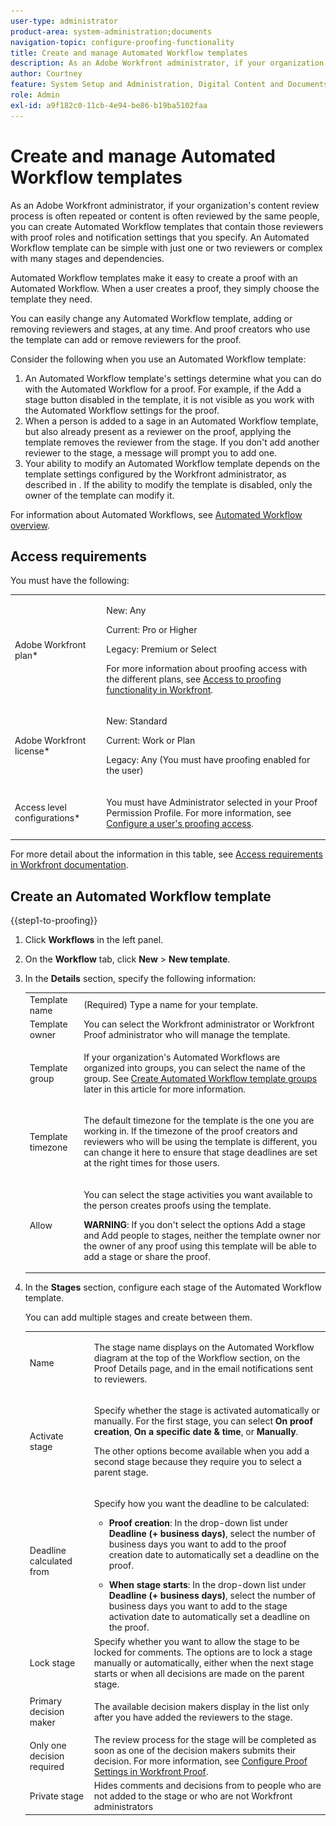 ```yaml
---
user-type: administrator
product-area: system-administration;documents
navigation-topic: configure-proofing-functionality
title: Create and manage Automated Workflow templates
description: As an Adobe Workfront administrator, if your organization's content review process is often repeated or content is often reviewed by the same people, you can create Automated Workflow templates that contain those reviewers with proof roles and notification settings that you specify. An Automated Workflow template can be simple with just one or two reviewers or complex with many stages and dependencies.
author: Courtney
feature: System Setup and Administration, Digital Content and Documents
role: Admin
exl-id: a9f182c0-11cb-4e94-be86-b19ba5102faa
---
```

# Create and manage Automated Workflow templates

As an Adobe Workfront administrator, if your organization's content review process is often repeated or content is often reviewed by the same people, you can create Automated Workflow templates that contain those reviewers with proof roles and notification settings that you specify. An Automated Workflow template can be simple with just one or two reviewers or complex with many stages and dependencies.

Automated Workflow templates make it easy to create a proof with an Automated Workflow. When a user creates a proof, they simply choose the template they need.

You can easily change any Automated Workflow template, adding or removing reviewers and stages, at any time. And proof creators who use the template can add or remove reviewers for the proof.

Consider the following when you use an Automated Workflow template:

1. An Automated Workflow template's settings determine what you can do with the Automated Workflow for a proof. For example, if the Add a stage button disabled in the template, it is not visible as you work with the Automated Workflow settings for the proof. 
1. When a person is added to a sage in an Automated Workflow template, but also already present as a reviewer on the proof, applying the template removes the reviewer from the stage. If you don't add another reviewer to the stage, a message will prompt you to add one. 
1. Your ability to modify an Automated Workflow template depends on the template settings configured by the Workfront administrator, as described in . If the ability to modify the template is disabled, only the owner of the template can modify it.

For information about Automated Workflows, see [Automated Workflow overview](../../../review-and-approve-work/proofing/proofing-overview/automated-workflow.md).

## Access requirements

You must have the following:

<table style="table-layout:auto"> 
 <col> 
 <col> 
 <tbody> 
  <tr> 
   <td role="rowheader">Adobe Workfront plan*</td> 
   <td> <p>New: Any</p><p>Current: Pro or Higher</p><p>Legacy: Premium or Select</p> <p>For more information about proofing access with the different plans, see <a href="../../../administration-and-setup/manage-workfront/configure-proofing/access-to-proofing-functionality.md" class="MCXref xref">Access to proofing functionality in Workfront</a>.</p> </td> 
  </tr> 
  <tr> 
   <td role="rowheader">Adobe Workfront license*</td> 
   <td> <p>New: Standard</p><p>Current: Work or Plan</p> <p>Legacy: Any (You must have proofing enabled for the user)</p> </td> 
  </tr> 
  <tr> 
   <td role="rowheader">Access level configurations*</td> 
   <td> <p>You must have Administrator selected in your Proof Permission Profile. For more information, see <a href="../../../administration-and-setup/manage-workfront/configure-proofing/configure-a-users-proofing-access.md" class="MCXref xref">Configure a user's proofing access</a>.</p> </td> 
  </tr> 
 </tbody> 
</table>

For more detail about the information in this table, see [Access requirements in Workfront documentation](/help/quicksilver/administration-and-setup/add-users/access-levels-and-object-permissions/access-level-requirements-in-documentation.md).

## Create an Automated Workflow template

{{step1-to-proofing}}

1. Click **Workflows** in the left panel.
1. On the **Workflow** tab, click **New** > **New template**.

1. In the **Details** section, specify the following information:

   <table style="table-layout:auto"> 
    <col> 
    <col> 
    <tbody> 
     <tr> 
      <td role="rowheader">Template name</td> 
      <td>(Required) Type a name for your template. </td> 
     </tr> 
     <tr> 
      <td role="rowheader">Template owner</td> 
      <td>You can select the Workfront administrator or Workfront Proof administrator who will manage the template.</td> 
     </tr> 
     <tr> 
      <td role="rowheader">Template group</td> 
      <td> <p> If your organization's Automated Workflows are organized into groups, you can select the name of the group. See <a href="#create-automated-workflow-template-groups" class="MCXref xref">Create Automated Workflow template groups</a> later in this article for more information.</p> </td> 
     </tr> 
     <tr data-mc-conditions=""> 
      <td role="rowheader">Template timezone </td> 
      <td> <p>The default timezone for the template is the one you are working in. If the timezone of the proof creators and reviewers who will be using the template is different, you can change it here to ensure that stage deadlines are set at the right times for those users. </p> </td> 
     </tr> 
     <tr> 
      <td role="rowheader">Allow</td> 
      <td> <p>You can select the stage activities you want available to the person creates proofs using the template.</p> 
      <p><b>WARNING</b>: If you don't select the options Add a stage and Add people to stages, neither the template owner nor the owner of any proof using this template will be able to add a stage or share the proof. 
      </p>
      </td> 
     </tr> 
    </tbody> 
   </table>

1. In the **Stages** section, configure each stage of the Automated Workflow template.

   You can add multiple stages and create between them.

   <table style="table-layout:auto"> 
    <col> 
    <col> 
    <tbody> 
     <tr> 
      <td role="rowheader">Name</td> 
      <td> <p>The stage name displays on the Automated Workflow diagram at the top of the Workflow section, on the Proof Details page, and in the email notifications sent to reviewers.</p> </td> 
     </tr> 
     <tr> 
      <td role="rowheader">Activate stage</td> 
      <td> <p>Specify whether the stage is activated automatically or manually. For the first stage, you can select <strong>On proof creation</strong>, <strong>On a specific date &amp; time</strong>, or <strong>Manually</strong>.</p> <p>The other options become available when you add a second stage because they require you to select a parent stage. </p> </td> 
     </tr> 
     <tr> 
      <td role="rowheader">Deadline calculated from</td> 
      <td> <p>Specify how you want the deadline to be calculated:</p> 
       <ul> 
        <li> <p><strong>Proof creation</strong>: In the drop-down list under <strong>Deadline (+ business days)</strong>, select the number of business days you want to add to the proof creation date to automatically set a deadline on the proof.</p> </li> 
        <li><strong>When stage starts</strong>: In the drop-down list under <strong>Deadline (+ business days)</strong>, select the number of business days you want to add to the stage activation date to automatically set a deadline on the proof.</li> 
       </ul> </td> 
     </tr> 
     <tr> 
      <td role="rowheader">Lock stage</td> 
      <td>Specify whether you want to allow the stage to be locked for comments. The options are to lock a stage manually or automatically, either when the next stage starts or when all decisions are made on the parent stage.</td> 
     </tr> 
     <tr> 
      <td role="rowheader">Primary decision maker</td> 
      <td> <p>The available decision makers display in the list only after you have added the reviewers to the stage.</p> </td> 
     </tr> 
     <tr> 
      <td role="rowheader">Only one decision required</td> 
      <td>The review process for the stage will be completed as soon as one of the decision makers submits their decision. For more information, see <a href="../../../workfront-proof/wp-work-proofsfiles/manage-your-work/configure-proof-settings.md" class="MCXref xref">Configure Proof Settings in Workfront Proof</a>.</td> 
     </tr> 
     <tr> 
      <td role="rowheader">Private stage</td> 
      <td>Hides comments and decisions from to people who are not added to the stage or who are not Workfront administrators<!--
        DRAFTED IN FLARE:
         Supervisors and above
        
       -->. For more information, see <a href="../../../review-and-approve-work/proofing/proofing-overview/automated-workflow.md" class="MCXref xref">Automated Workflow overview</a>.</td> 
     </tr> 
     <tr> 
      <td role="rowheader">Do not allow this stage to be deleted</td> 
      <td> <p>Makes the stage mandatory.</p> </td> 
     </tr> 
    </tbody> 
   </table>

1. If the proofs that will use this template are always sent to the same people in the stage, add them here so that users don't have to add them every time they create a proof..

   Choose each person's **Role** on the proofs that will use this template and the **Email alerts** you want the user to receive when working on proofs that use this template.

   For information about roles on a proof, see [Configure default proofing roles](../../../administration-and-setup/manage-workfront/configure-proofing/configure-default-proofing-roles.md). For information about proof email alerts, see the section [Configure proof defaults for a user](../../../workfront-proof/wp-emailsntfctns/email-alerts/config-email-notification-settings-wp.md#configur) in the article  [Configure email notification settings in Workfront Proof](../../../workfront-proof/wp-emailsntfctns/email-alerts/config-email-notification-settings-wp.md).

   Each user can be added to only one stage. You can add as many users as you want to a stage.

   >[!TIP]
   >
   >You can drag and drop reviewers names between stages on the stages diagram. Available stages are highlighted in blue.

1. Repeat the two previous steps for any other stages you want to add to the template.

   At the top of the **Workflow** section, you can see a diagram of the Automated Workflow you are setting up. As you continue to add stages, they appear on the diagram with lines showing the dependencies between them. You can click on a stage in the diagram to view the settings for that stage.

   If you don't need to see the diagram, you can click **Hide Diagram**.

1. In the **Share template with** section, click an option (if the template is not already shared with the whole organization) to specify who will be able to use it.

   By default, new Automated Workflow templates are shared with everyone in your organization.

1. Click **Create**. 

## Modify an Automated Workflow template

As a Workfront Proof administrator, you can modify an Automated Workflow template. Your changes are saved automatically as you make them.

1. From Workfront, click the Main Menu ![](assets/main-menu-icon.png), then click Proofing ![](assets/proofing-in-main-menu.png) to access Workfront Proof. 
1. Click **Workflows** in the left panel.
1. In the **Workflow templates** list that appears, click the template you want to modify.
1. In the **Details** section, specify the following information:

   <table style="table-layout:auto"> 
    <col> 
    <col> 
    <tbody> 
     <tr> 
      <td role="rowheader">Template name</td> 
      <td>(Required) Type a name for your template. </td> 
     </tr> 
     <tr> 
      <td role="rowheader">Template owner</td> 
      <td>You can select the Workfront administrator or Workfront Proof administrator who will manage the template.</td> 
     </tr> 
     <tr> 
      <td role="rowheader">Template group</td> 
      <td> <p> If your organization's Automated Workflows are organized into groups, you can select the name of the group. See <a href="#create-automated-workflow-template-groups" class="MCXref xref">Create Automated Workflow template groups</a> later in this article for more information.</p> </td> 
     </tr> 
     <tr> 
      <td role="rowheader">Template timezone </td> 
      <td> <p>The default timezone for the template is the one you are working in. If the timezone of the proof creators and reviewers who will be using the template is different, you can change it here to ensure that stage deadlines are set at the right times for those users. </p> </td> 
     </tr> 
     <tr> 
      <td role="rowheader">Allow</td> 
      <td> <p>Select the stage activities you want available to those who create proofs using the template. </p> <p><b>WARNING</b>: If you don't select the options Add a stage and Add people to stages, neither the template owner nor the owner of any proof using this template will be able to add a stage or share the proof.</p> </td> 
     </tr> 
    </tbody> 
   </table>

1. In the **Workflow** section, change the name of any stage and expand it's settings ![](assets/arrow-button.png) to make any needed changes:

   <table style="table-layout:auto"> 
    <col> 
    <col> 
    <tbody> 
     <tr> 
      <td role="rowheader">Deadline calculated from</td> 
      <td> <p>Specify how you want the deadline to be calculated:</p> 
       <ul> 
        <li> <p><strong>Deadline calculated from proof creation</strong>: In the <strong>Set the stage deadline</strong> drop-down list, select the number of business days you want to add to the proof creation date to automatically set a deadline on the proof.</p> </li> 
        <li><strong>Deadline calculated from stage activation</strong>: In the <strong>Set the stage deadline</strong> drop-down list, select the number of business days you want to add to the stage activation date to automatically set a deadline on the proof.</li> 
       </ul> </td> 
     </tr> 
     <tr> 
      <td role="rowheader">Activate stage</td> 
      <td> <p>Specify whether the stage is activated automatically or manually. For the first stage, you can select <strong>On proof creation</strong>, <strong>On a specific date &amp; time</strong>, or <strong>Manually</strong>.</p> <p>The other options become available when you add a second stage because they require you to select a parent stage. </p> </td> 
     </tr> 
     <tr> 
      <td role="rowheader">Lock stage</td> 
      <td>Specify whether you want to allow the stage to be locked for comments. The options are to lock a stage manually or automatically, either when the next stage starts or when all decisions are made on the parent stage.</td> 
     </tr> 
     <tr> 
      <td role="rowheader">Decision</td> 
      <td>Ends the stage the first time one of the decision makers submits their decision. For more information, see <a href="../../../workfront-proof/wp-work-proofsfiles/manage-your-work/configure-proof-settings.md" class="MCXref xref">Configure Proof Settings in Workfront Proof</a>.</td> 
     </tr> 
     <tr> 
      <td role="rowheader">Privacy</td> 
      <td>Hides comments and decisions from to people who are not added to the stage or who are not Supervisors and above in the account. For more information, see <a href="../../../review-and-approve-work/proofing/proofing-overview/automated-workflow.md" class="MCXref xref">Automated Workflow overview</a>.</td> 
     </tr> 
     <tr> 
      <td role="rowheader">Stage deletion</td> 
      <td>Makes the stage mandatory.</td> 
     </tr> 
     <tr> 
      <td role="rowheader">More <img src="assets/more-icon.png"></td> 
      <td>Add reviewers to the stage or delete the stage.<p>If each of your proofs is sent to the same people in a particular stage, you can specify their names here name so that you don't have to add them every time you create a proof. Type and select the name of a user you want to add to the stage, then add their <strong>Role</strong> on the proof and <strong>Email alerts</strong> settings you want for the user. For information about proofing roles, see <a href="../../../administration-and-setup/manage-workfront/configure-proofing/configure-default-proofing-roles.md" class="MCXref xref">Configure default proofing roles</a>. For information about proof email alerts, see the section <a href="../../../workfront-proof/wp-emailsntfctns/email-alerts/config-email-notification-settings-wp.md#configur" class="MCXref xref">Configure proof defaults for a user</a> in the article <a href="../../../workfront-proof/wp-emailsntfctns/email-alerts/config-email-notification-settings-wp.md" class="MCXref xref">Configure email notification settings in Workfront Proof</a>.</p><p>You can add as many users as you want to a stage</p><p>Tip: You can drag and drop reviewers names between stages on the stages diagram. Available stages are highlighted in blue.</p></td> 
     </tr> 
    </tbody> 
   </table>

1. Repeat the step for any other stages you want to add to the template.

   At the top of the **Workflow** section, you can see a diagram of the Automated Workflow you are setting up. As you continue to add stages, they appear on the diagram with lines showing the dependencies between them. You can click on a stage in the diagram to view the settings for that stage.

   If you don't need to see the diagram, you can click **Hide Diagram**.

1. In the **Shared with** section, if you want to delete a user, click the More ![](assets/more-icon.png) button to the right, then click **Remove**.

## Create Automated Workflow template groups {#create-automated-workflow-template-groups}

As a Workfront administrator, you can view and manage all of the Automated Workflow templates in your organization's account. It can be helpful to organize templates into groups.

To create an Automated Workflow template group:

1. From Workfront, click the Main Menu ![](assets/main-menu-icon.png), then click Proofing ![](assets/proofing-in-main-menu.png) to access Workfront Proof. 
1. Click **Workflows** in the left panel.
1. On the **Workflow** tab, click **New** > **New template group**.
1. Type a descriptive name for the new template group, then press **Enter**.

You can move the templates between groups by dragging and dropping.

## Manage Automated Workflow templates

1. From Workfront, click the Main Menu ![](assets/main-menu-icon.png), then click Proofing ![](assets/proofing-in-main-menu.png) to access Workfront Proof. 

1. In the left panel in Workfront Proof, click **Workflows**.
1. On the **Workflows** page that appears, do any of the following:

   * Add a new template
   * Add a new template group 
   * Delete one or more template groups
   * Access a template's details
   * Drag a template to a different template group
